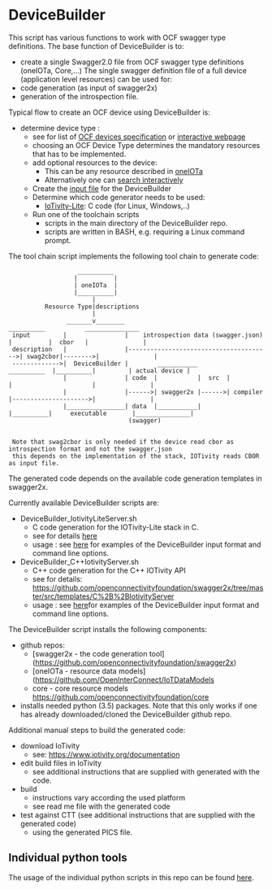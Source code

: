 # DeviceBuilder

This script has various functions to work with OCF swagger type definitions.
The base function of DeviceBuilder is to:
- create a single Swagger2.0 file from OCF swagger type definitions (oneIOTa, Core,...)
The single swagger definition file of a full device (application level resources) can be used for:
- code generation (as input of swagger2x) 
- generation of the introspection file.

Typical flow to create an OCF device using DeviceBuilder is:
- determine device type :
    - see for list of [OCF devices specification](https://openconnectivity.org/specs/OCF_Device_Specification.pdf) or [interactive webpage](https://openconnectivityfoundation.github.io/devicemodels/docs/index.html)
    - choosing an OCF Device Type determines the mandatory resources that has to be implemented.
    - add optional resources to the device:
        - This can be any resource described in [oneIOTa](https://www.oneiota.org)
        - Alternatively one can [search interactively](https://openconnectivityfoundation.github.io/devicemodels/docs/resource.html)
    - Create the [input file](/DeviceBuilder/DeviceBuilderInputFormat-file-examples) for the DeviceBuilder
    - Determine which code generator needs to be used:
        - [IoTivity-Lite](www.iotivity.org): C code (for Linux, Windows,..)
    - Run one of the toolchain scripts
        - scripts in the main directory of the DeviceBuilder repo.
        - scripts are written in BASH, e.g. requiring a Linux command prompt.

            
The tool chain script implements the following tool chain to generate code:


                       __________
                      |          |
                      | oneIOTa  |
                      |__________|
                           |
              Resource Type|descriptions
                           |
                    _______v________                                          __________           _______________
     input         |                |    introspection data (swagger.json)   |          |  cbor   |               |
     description   |                |--------------------------------------->| swag2cbor|-------->|               |
     ------------->|  DeviceBuilder |        ___________         __________  |__________|         | actual device |
                   |                | code  |           |  src  |          |                      |               |
                   |                |------>| swagger2x |------>| compiler |--------------------->|               |
                   |________________| data  |___________|       |__________|     executable       |_______________|
                                     (swagger)
                                       
                                      
     Note that swag2cbor is only needed if the device read cbor as introspection format and not the swagger.json
     this depends on the implementation of the stack, IOTivity reads CBOR as input file.
     

The generated code depends on the available code generation templates in swagger2x.
  
Currently available DeviceBuilder scripts are:
-  DeviceBuilder_IotivityLiteServer.sh
    - C code generation for the IOTivity-Lite stack in C.
    - see for details [here](https://github.com/openconnectivityfoundation/swagger2x/tree/master/src/templates/IOTivity-lite)
    - usage :
        see  [here](DeviceBuilder/DeviceBuilderInputFormat-file-examples/readme.md) for examples of the DeviceBuilder input format and command line options.
-  DeviceBuilder_C++IotivityServer.sh
    - C++ code generation for the C++ IOTivity API
    - see for details: https://github.com/openconnectivityfoundation/swagger2x/tree/master/src/templates/C%2B%2BIotivityServer
    - usage :
        see [here](DeviceBuilder/DeviceBuilderInputFormat-file-examples/readme.md)for examples of the DeviceBuilder input format and command line options. 
 
 The DeviceBuilder script installs the following components:
 - github repos:
    - [swagger2x - the code generation tool] (https://github.com/openconnectivityfoundation/swagger2x)
    - [oneIOTa - resource data models](https://github.com/OpenInterConnect/IoTDataModels
    - core - core resource models
        https://github.com/openconnectivityfoundation/core
 - installs needed python (3.5) packages.
 Note that this only works if one has already downloaded/cloned the DeviceBuilder github repo.
 
    
Additional manual steps to build the generated code:
- download IoTivity 
  - see: https://www.iotivity.org/documentation
- edit build files in IoTivity 
    - see additional instructions that are supplied with generated with the code.
- build
    - instructions vary according the used platform
    - see read me file with the generated code
- test against CTT (see additional instructions that are supplied with the generated code)
    - using the generated PICS file.

            
## Individual python tools

The usage of the individual python scripts in this repo can be found [here](https://openconnectivityfoundation.github.io/swagger2x/individual_tools.md).
           

